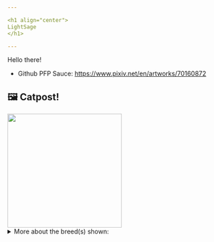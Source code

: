 ```yaml
---

<h1 align="center">
LightSage
</h1>

---
```


Hello there!


- Github PFP Sauce: https://www.pixiv.net/en/artworks/70160872


## 🖼️ Catpost!

<sub>
    <img src="https://cdn2.thecatapi.com/images/DgBqcmqpc.jpg" height="256">
</sub>


<details>
<summary>More about the breed(s) shown:</summary>

Breed: Sphynx

Description: The Sphynx is an intelligent, inquisitive, extremely friendly people-oriented breed. Sphynx commonly greet their owners  at the front door, with obvious excitement and happiness. She has an unexpected sense of humor that is often at odds with her dour expression.

Links:
<ul>
  <li>CFA http://cfa.org/Breeds/BreedsSthruT/Sphynx.aspx</li>
  <li>Wikipedia https://en.wikipedia.org/wiki/Sphynx_(cat)</li>
</ul> 

</details>
